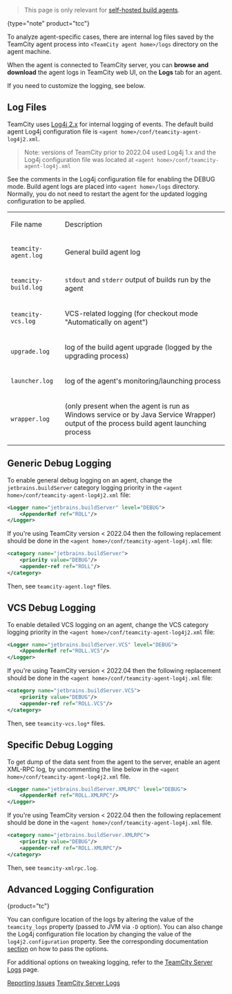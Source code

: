 [//]: # (title: Viewing Build Agent Logs)
[//]: # (auxiliary-id: Viewing Build Agent Logs)

>This page is only relevant for [self-hosted build agents](teamcity-cloud-subscription-and-licensing.md#cloud-self-hosted-agents).
>
{type="note" product="tcc"}

To analyze agent-specific cases, there are internal log files saved by the TeamCity agent process into `<TeamCity agent home>/logs` directory on the agent machine.

When the agent is connected to TeamCity server, you can __browse and download__ the agent logs in TeamCity web UI, on the __Logs__ tab for an agent.

If you need to customize the logging, see below.

## Log Files

TeamCity uses [Log4j 2.x](http://logging.apache.org/log4j/2.x) for internal logging of events. The default build agent Log4j configuration file is `<agent home>/conf/teamcity-agent-log4j2.xml`.

> Note: versions of TeamCity prior to 2022.04 used Log4j 1.x and the Log4j configuration file was located at `<agent home>/conf/teamcity-agent-log4j.xml` 

See the comments in the Log4j configuration file for enabling the DEBUG mode. Build agent logs are placed into `<agent home>/logs` directory. Normally, you do not need to restart the agent for the updated logging configuration to be applied.

<table><tr>

<td>

File name

</td>

<td>

Description

</td></tr><tr>

<td>

`teamcity-agent.log`

</td>

<td>

General build agent log

</td></tr><tr>

<td>

`teamcity-build.log`

</td>

<td>

`stdout` and `stderr` output of builds run by the agent

</td></tr><tr>

<td>

`teamcity-vcs.log`

</td>

<td>

VCS-related logging (for checkout mode "Automatically on agent")

</td></tr><tr>

<td>

`upgrade.log`

</td>

<td>

log of the build agent upgrade (logged by the upgrading process)

</td></tr><tr>

<td>

`launcher.log`

</td>

<td>

log of the agent's monitoring/launching process

</td></tr><tr>

<td>

`wrapper.log`

</td>

<td>

(only present when the agent is run as Windows service or by Java Service Wrapper) output of the process build agent launching process

</td></tr></table>

## Generic Debug Logging

To enable general debug logging on an agent, change the `jetbrains.buildServer` category logging priority in the `<agent home>/conf/teamcity-agent-log4j2.xml` file:

```XML
<Logger name="jetbrains.buildServer" level="DEBUG">
    <AppenderRef ref="ROLL"/>
</Logger>
```

If you're using TeamCity version < 2022.04 then the following replacement should be done in the `<agent home>/conf/teamcity-agent-log4j.xml` file:
```XML
<category name="jetbrains.buildServer">
    <priority value="DEBUG"/>
    <appender-ref ref="ROLL"/>
</category>
```

Then, see `teamcity-agent.log*` files.   

## VCS Debug Logging

To enable detailed VCS logging on an agent, change the VCS category logging priority in the `<agent home>/conf/teamcity-agent-log4j2.xml` file:

```XML
<Logger name="jetbrains.buildServer.VCS" level="DEBUG">
    <AppenderRef ref="ROLL.VCS"/>
</Logger>
```

If you're using TeamCity version < 2022.04 then the following replacement should be done in the `<agent home>/conf/teamcity-agent-log4j.xml` file:

```XML
<category name="jetbrains.buildServer.VCS">
    <priority value="DEBUG"/>
    <appender-ref ref="ROLL.VCS"/>
</category>
```

Then, see `teamcity-vcs.log*` files.   

## Specific Debug Logging

To get dump of the data sent from the agent to the server, enable an agent XML-RPC log, by uncommenting the line below in the `<agent home>/conf/teamcity-agent-log4j2.xml` file.

```XML
<Logger name="jetbrains.buildServer.XMLRPC" level="DEBUG">
    <AppenderRef ref="ROLL.XMLRPC"/>
</Logger>

```

If you're using TeamCity version < 2022.04 then the following replacement should be done in the `<agent home>/conf/teamcity-agent-log4j.xml` file.

```XML
<category name="jetbrains.buildServer.XMLRPC">
    <priority value="DEBUG"/>
    <appender-ref ref="ROLL.XMLRPC"/>
</category>

```

Then, see `teamcity-xmlrpc.log`.   

## Advanced Logging Configuration
{product="tc"}

You can configure location of the logs by altering the value of the `teamcity_logs` property (passed to JVM via `-D` option). You can also change the Log4j configuration file location by changing the value of the `log4j2.configuration` property. See the corresponding documentation [section](configuring-build-agent-startup-properties.md) on how to pass the options.

For additional options on tweaking logging, refer to the [TeamCity Server Logs](teamcity-server-logs.md#Changing+Logging+Configuration) page.

<seealso>
        <category ref="troubleshooting">
            <a href="reporting-issues.md">Reporting Issues</a>
        </category>
        <category ref="admin-guide" product="tc">
            <a href="teamcity-server-logs.md">TeamCity Server Logs</a>
        </category>
</seealso>
